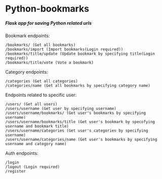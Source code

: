 # Python-bookmarks
##### Flask app for saving Python related urls


Bookmark endpoints:

```
/bookmarks/ (Get all bookmarks)
/bookmarks/import (Import bookmarks(Login required))
/bookmarks/title/update (Update bookmark by specifying title(Login required))
/bookmarks/title/vote (Vote a bookmark)
```

Category endpoints:

```
/categories (Get all categories)
/categories/name (Get all bookmarks by specifying category name)
```

Endpoints related to specific user:

```
/users/ (Get all users)
/users/username (Get user by specifying username)
/users/username/bookmarks/ (Get user's bookmarks by specifying username)
/users/username/bookmarks/title (Get user's bookmark by specofying username and bookmark title)
/users/username/categories (Get user's categories by specifying username)
/users/username/categories/name (Get user's bookmarks by specifying username and category name)
```

Auth endpoints:
```
/login
/logout (Login required)
/register
```
